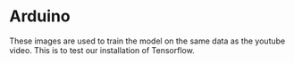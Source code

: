 # Arduino
These images are used to train the model on the same data as the youtube video.
This is to test our installation of Tensorflow.
